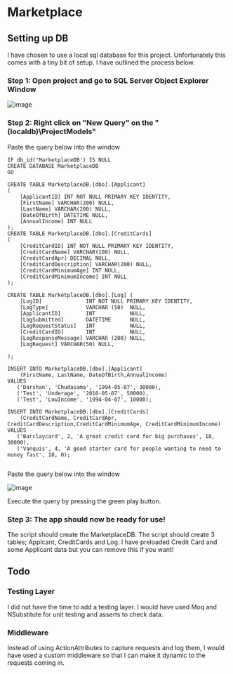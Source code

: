 # Marketplace

## Setting up DB

I have chosen to use a local sql database for this project. Unfortunately this comes with a tiny bit of setup. I have outlined the process below. 

### Step 1: Open project and go to SQL Server Object Explorer Window

![image](https://user-images.githubusercontent.com/61197838/157852015-db6ab1e6-d73c-4bb2-ae67-84ed9797ed55.png)

### Step 2: Right click on "New Query" on the "(localdb)\ProjectModels"

Paste the query below into the window

```
IF db_id('MarketplaceDB') IS NULL 
CREATE DATABASE MarketplaceDB
GO

CREATE TABLE MarketplaceDB.[dbo].[Applicant]
(
	[ApplicantID] INT NOT NULL PRIMARY KEY IDENTITY, 
    [FirstName] VARCHAR(200) NULL, 
    [LastName] VARCHAR(200) NULL, 
    [DateOfBirth] DATETIME NULL, 
    [AnnualIncome] INT NULL
);
CREATE TABLE MarketplaceDB.[dbo].[CreditCards]
(
	[CreditCardID] INT NOT NULL PRIMARY KEY IDENTITY, 
    [CreditCardName] VARCHAR(100) NULL, 
    [CreditCardApr] DECIMAL NULL, 
    [CreditCardDescription] VARCHAR(200) NULL, 
    [CreditCardMinimumAge] INT NULL, 
    [CreditCardMinimumIncome] INT NULL
);

CREATE TABLE MarketplaceDB.[dbo].[Log] (
    [LogID]              INT NOT NULL PRIMARY KEY IDENTITY, 
    [LogType]            VARCHAR (50)  NULL,
    [ApplicantID]        INT           NULL,
    [LogSubmitted]       DATETIME      NULL,
    [LogRequestStatus]   INT           NULL,
    [CreditCardID]       INT           NULL,
    [LogResponseMessage] VARCHAR (200) NULL,
    [LogRequest] VARCHAR(50) NULL, 
 
);

INSERT INTO MarketplaceDB.[dbo].[Applicant]
    (FirstName, LastName, DateOfBirth,AnnualIncome)
VALUES 
   ('Darshan', 'Chudasama', '1994-05-07', 30000),
   ('Test', 'Underage', '2010-05-07', 50000),
   ('Test', 'LowIncome', '1994-04-07', 10000);

INSERT INTO MarketplaceDB.[dbo].[CreditCards]
    (CreditCardName, CreditCardApr, CreditCardDescription,CreditCardMinimumAge, CreditCardMinimumIncome)
VALUES 
   ('Barclaycard', 2, 'A great credit card for big purchases', 18, 30000),
   ('Vanquis', 4, 'A good starter card for people wanting to need to money fast', 18, 0);


```
Paste the query below into the window

![image](https://user-images.githubusercontent.com/61197838/157853345-363070ea-10d4-4457-bf01-6cf9d04bf7a2.png)

Execute the query by pressing the green play button. 

### Step 3: The app should now be ready for use!
The script should create the MarketplaceDB. 
The script should create 3 tables; Applcant, CreditCards and Log. 
I have preloaded Credit Card and some Applicant data but you can remove this if you want!

## Todo
### Testing Layer
I did not have the time to add a testing layer. I would have used Moq and NSubstitute for unit testing and asserts to check data. 

### Middleware
Instead of using ActionAttributes to capture requests and log them, I would have used a custom middleware so that I can make it dynamic to the requests coming in. 
